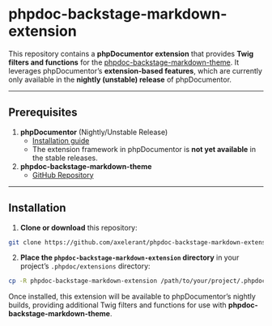 # phpdoc-backstage-markdown-extension

This repository contains a **phpDocumentor extension** that provides **Twig filters and functions** for the [phpdoc-backstage-markdown-theme](https://github.com/axelerant/phpdoc-backstage-markdown-theme). It leverages phpDocumentor’s **extension-based features**, which are currently only available in the **nightly (unstable) release** of phpDocumentor.

---

## Prerequisites

1. **phpDocumentor** (Nightly/Unstable Release)
   - [Installation guide](https://docs.phpdoc.org/3.0/guide/getting-started/installing.html)
   - The extension framework in phpDocumentor is **not yet available** in the stable releases.
2. **phpdoc-backstage-markdown-theme**
   - [GitHub Repository](https://github.com/axelerant/phpdoc-backstage-markdown-theme)

---

## Installation

1. **Clone or download** this repository:

~~~~bash
git clone https://github.com/axelerant/phpdoc-backstage-markdown-extension.git
~~~~

2. **Place the `phpdoc-backstage-markdown-extension` directory** in your project’s `.phpdoc/extensions` directory:

~~~~bash
cp -R phpdoc-backstage-markdown-extension /path/to/your/project/.phpdoc/extensions/
~~~~

Once installed, this extension will be available to phpDocumentor’s nightly builds, providing additional Twig filters and functions for use with **phpdoc-backstage-markdown-theme**.
